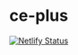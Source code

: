# ce-plus
[![Netlify Status](https://api.netlify.com/api/v1/badges/00d26eae-9ac1-4695-bef0-de055ae08308/deploy-status)](https://app.netlify.com/sites/ce-plus/deploys)
